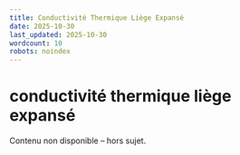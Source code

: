 ```yaml
---
title: Conductivité Thermique Liège Expansé
date: 2025-10-30
last_updated: 2025-10-30
wordcount: 10
robots: noindex
---
```


# conductivité thermique liège expansé

Contenu non disponible – hors sujet.